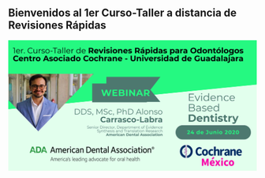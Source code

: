 ## Bienvenidos al 1er Curso-Taller a distancia de Revisiones Rápidas
![Alt Text](Flyer_ADA_CUCS.png)
